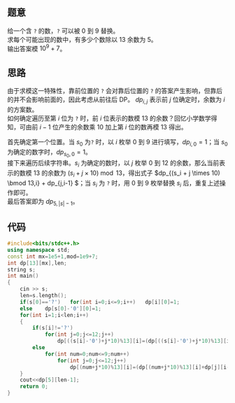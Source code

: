 ## 题意
给一个含 `?` 的数，`?` 可以被 $0$ 到 $9$ 替换。   
求每个可能出现的数中，有多少个数除以 $13$ 余数为 $5$。    
输出答案模 $10^9+7$。

## 思路
由于求模这一特殊性，靠前位置的 `?` 会对靠后位置的 `?` 的答案产生影响，但靠后的并不会影响前面的，因此考虑从前往后 DP。 
$dp_{i,j}$ 表示前 $j$ 位确定时，余数为 $i$ 的方案数。    
如何确定遍历至第 $i$ 位为 `?` 时，前 $i$ 位表示的数模 $13$ 的余数？回忆小学数学得知，可由前 $i-1$ 位产生的余数乘 $10$ 加上第 $i$ 位的数再模 $13$ 得出。

首先确定第一个位置。当 $s_0$ 为`?` 时，以 $i$ 枚举 $0$ 到 $9$ 进行填写，$dp_{i,0} = 1$；当 $s_0$ 为确定的数字时，$dp_{s_0,0} = 1$。   
接下来遍历后续字符串。$s_i$ 为确定的数时，以 $j$ 枚举 $0$ 到 $12$ 的余数，那么当前表示的数模 $13$ 的余数为 $(s_i + j \times 10) \bmod 13$，得出式子 $dp_{(s_i + j \times 10) \bmod 13,i} + dp_{j,i-1} $；当 $s_i$ 为 `?` 时，用 $0$ 到 $9$ 枚举替换 $s_i$ 后，重复上述操作即可。   
最后答案即为 $dp_{5,|s|-1}$。

## 代码
```cpp
#include<bits/stdc++.h>
using namespace std;
const int mx=1e5+1,mod=1e9+7;
int dp[13][mx],len;
string s;
int main() 
{
	cin >> s;
	len=s.length();
	if(s[0]=='?')	for(int i=0;i<=9;i++)	dp[i][0]=1;
	else	dp[s[0]-'0'][0]=1;
	for(int i=1;i<len;i++) 
	{
		if(s[i]!='?')
			for(int j=0;j<=12;j++) 
				dp[((s[i]-'0')+j*10)%13][i]=(dp[((s[i]-'0')+j*10)%13][i]+dp[j][i-1])%mod;
		else
			for(int num=0;num<=9;num++)
				for(int j=0;j<=12;j++)
					dp[(num+j*10)%13][i]=(dp[(num+j*10)%13][i]+dp[j][i-1])%mod;
	}
	cout<<dp[5][len-1];
	return 0;
}
```
